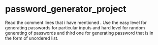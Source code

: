 # password_generator_project
Read the comment lines that i have mentioned .
Use the  easy level for generating passwords for particular inputs and hard level for random generating of passwords and third one for generating password that is in the form of   unordered list.

